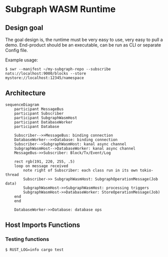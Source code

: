 # Subgraph WASM Runtime

## Design goal
The goal design is, the runtime must be very easy to use, very easy to pull a demo.
End-product should be an executable, can be run as CLI or separate Config file.

Example usage:
```shell
$ swr --manifest ~/my-subgraph-repo --subscribe nats://localhost:9000/blocks --store mystore://localhost:12345/namespace
```



## Architecture
```mermaid
sequenceDiagram
    participant MessageBus
    participant Subscriber
    participant SubgraphWasmHost
    participant DatabaseWorker
    participant Database

    Subscriber-->>MessageBus: binding connection
    DatabaseWorker-->>Database: binding connection
    Subscriber-->SubgraphWasmHost: kanal async channel
    SubgraphWasmHost-->DatabaseWorker: kanal async channel
    MessageBus->>Subscriber: Block/Tx/Event/Log

    rect rgb(191, 220, 255, .5)
    loop on message received
        note right of Subscriber: each class run in its own tokio-thread
        Subscriber->> SubgraphWasmHost: SubgraphOperationMessage(Job data)
        SubgraphWasmHost->>SubgraphWasmHost: processing triggers
        SubgraphWasmHost->>DatabaseWorker: StoreOperationMessage(Job)
    end
    end

    DatabaseWorker->>Database: database ops
```

## Host Imports Functions

### Testing functions
```
$ RUST_LOG=info cargo test
```

